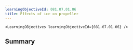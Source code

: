 ```yaml
---
learningObjectiveId: 081.07.01.06
title: Effects of ice on propeller
---
```


```tsx eval
<LearningOBjectives learningObjectiveId={081.07.01.06} />
```

## Summary
